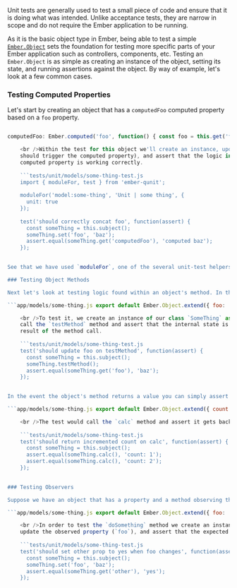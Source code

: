 Unit tests are generally used to test a small piece of code and ensure that it is doing what was intended. Unlike acceptance tests, they are narrow in scope and do not require the Ember application to be running.

As it is the basic object type in Ember, being able to test a simple [`Ember.Object`](http://emberjs.com/api/classes/Ember.Object.html) sets the foundation for testing more specific parts of your Ember application such as controllers, components, etc. Testing an `Ember.Object` is as simple as creating an instance of the object, setting its state, and running assertions against the object. By way of example, let's look at a few common cases.

### Testing Computed Properties

Let's start by creating an object that has a `computedFoo` computed property based on a `foo` property.

```app/models/some-thing.js export default Ember.Object.extend({ foo: 'bar',

computedFoo: Ember.computed('foo', function() { const foo = this.get('foo'); return `computed ${foo}`; }) });

    <br />Within the test for this object we'll create an instance, update the `foo` property (which
    should trigger the computed property), and assert that the logic in our
    computed property is working correctly.
    
    ```tests/unit/models/some-thing-test.js
    import { moduleFor, test } from 'ember-qunit';
    
    moduleFor('model:some-thing', 'Unit | some thing', {
      unit: true
    });
    
    test('should correctly concat foo', function(assert) {
      const someThing = this.subject();
      someThing.set('foo', 'baz');
      assert.equal(someThing.get('computedFoo'), 'computed baz');
    });
    

See that we have used `moduleFor`, one of the several unit-test helpers provided by Ember-Qunit. Test helpers provide us with some conveniences, such the subject function that handles lookup and instantiation for our object under test. Note that in a unit test you can customize the initialization of your object under test by passing to the subject function an object containing the instance variables you would like to initialize. For example, to initialize the property 'foo' in our object under test, we would call `this.subject({ foo: 'bar' });`

### Testing Object Methods

Next let's look at testing logic found within an object's method. In this case the `testMethod` method alters some internal state of the object (by updating the `foo` property).

```app/models/some-thing.js export default Ember.Object.extend({ foo: 'bar', testMethod() { this.set('foo', 'baz'); } });

    <br />To test it, we create an instance of our class `SomeThing` as defined above,
    call the `testMethod` method and assert that the internal state is correct as a
    result of the method call.
    
    ```tests/unit/models/some-thing-test.js
    test('should update foo on testMethod', function(assert) {
      const someThing = this.subject();
      someThing.testMethod();
      assert.equal(someThing.get('foo'), 'baz');
    });
    

In the event the object's method returns a value you can simply assert that the return value is calculated correctly. Suppose our object has a `calc` method that returns a value based on some internal state.

```app/models/some-thing.js export default Ember.Object.extend({ count: 0, calc() { this.incrementProperty('count'); let count = this.get('count'); return `count: ${count}`; } });

    <br />The test would call the `calc` method and assert it gets back the correct value.
    
    ```tests/unit/models/some-thing-test.js
    test('should return incremented count on calc', function(assert) {
      const someThing = this.subject();
      assert.equal(someThing.calc(), 'count: 1');
      assert.equal(someThing.calc(), 'count: 2');
    });
    

### Testing Observers

Suppose we have an object that has a property and a method observing that property.

```app/models/some-thing.js export default Ember.Object.extend({ foo: 'bar', other: 'no', doSomething: Ember.observer('foo', function() { this.set('other', 'yes'); }) });

    <br />In order to test the `doSomething` method we create an instance of `SomeThing`,
    update the observed property (`foo`), and assert that the expected effects are present.
    
    ```tests/unit/models/some-thing-test.js
    test('should set other prop to yes when foo changes', function(assert) {
      const someThing = this.subject();
      someThing.set('foo', 'baz');
      assert.equal(someThing.get('other'), 'yes');
    });